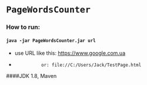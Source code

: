 # `PageWordsCounter`

### How to run: 
####   `java -jar PageWordsCounter.jar url`

* use URL like this: https://www.google.com.ua
*               or: file://C:/Users/Jack/TestPage.html


####JDK 1.8, Maven